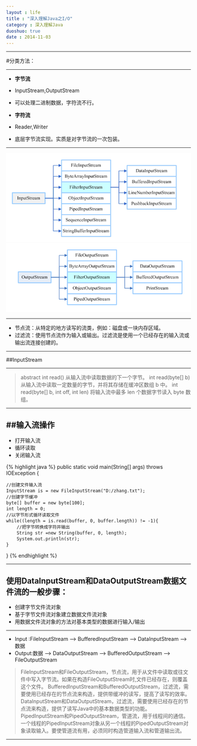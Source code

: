 ```yaml
---
layout : life
title : "深入理解Java之I/O"
category : 深入理解Java
duoshuo: true
date : 2014-11-03
---
```


------

#分类方法：

----------

* **字节流**
 * InputStream,OutputStream
 * 可以处理二进制数据，字符流不行。

* **字符流**
 * Reader,Writer
 * 底层字节流实现。实质是对字节流的一次包装。
 
--------

![onepiece](/_posts/photoes/input.png)
![one](/_posts/photoes/output.png)

--------

 * 节点流：从特定的地方读写的流类，例如：磁盘或一块内存区域。
 * 过滤流：使用节点流作为输入或输出。过滤流是使用一个已经存在的输入流或输出流连接创建的。

---------

##InputStream

---------

>abstract int read()
>从输入流中读取数据的下一个字节。
>int read(byte[] b)
>从输入流中读取一定数量的字节，并将其存储在缓冲区数组 b 中。
>int read(byte[] b, int off, int len)
>将输入流中最多 len 个数据字节读入 byte 数组。

----------
##输入流操作
----------

* 打开输入流
* 循环读取
* 关闭输入流

 {% highlight java %}
public static void main(String[] args) throws IOException {

    //创建文件输入流
    InputStream is = new FileInputStream("D:/zhang.txt");
    //创建字节缓冲
    byte[] buffer = new byte[100];
    int length = 0;
    //以字节形式循环读取文件
    while((length = is.read(buffer, 0, buffer.length)) != -1){
        //把字节转换成字符并输出
        String str =new String(buffer, 0, length);
        System.out.println(str);
    }
}
{% endhighlight %}

----------
使用**DataInputStream**和**DataOutputStream**数据文件流的一般步骤：
----------
* 创建字节文件流对象
* 基于字节文件流对象建立数据文件流对象
* 用数据文件流对象的方法对基本类型的数据进行输入/输出
----------
* Input :FileInputStream --> BufferedInputStream --> DataInputStream --> 数据
* Output:数据 --> DataOutputStream --> BufferedOutputStream --> FileOutputStream


>FileInputStream和FileOutputStream，节点流，用于从文件中读取或往文件中写入字节流。如果在构造FileOutputStream时,文件已经存在，则覆盖这个文件。
>BufferedInputStream和BufferedOutputStream，过滤流，需要使用已经存在的节点流来构造，提供带缓冲的读写，提高了读写的效率。
>DataInputStream和DataOutputStream，过滤流，需要使用已经存在的节点流来构造，提供了读写Java中的基本数据类型的功能。
>PipedInputStream和PipedOutputStream，管道流，用于线程间的通信。一个线程的PipedInputStream对象从另一个线程的PipedOutputStream对象读取输入。要使管道流有用，必须同时构造管道输入流和管道输出流。


---------------
